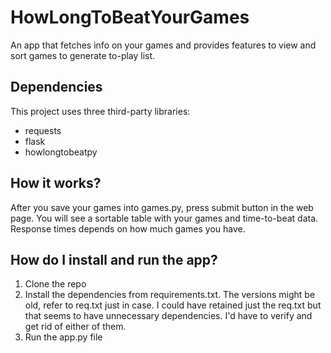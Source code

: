 # HowLongToBeatYourGames
An app that fetches info on your games and provides features to view and sort games to generate to-play list.


## Dependencies

This project uses three third-party libraries:  
  
- requests
- flask
- howlongtobeatpy

## How it works?

After you save your games into games.py, press submit button in the web page. You will see a sortable table with your games and time-to-beat data. Response times depends on how much games you have.

## How do I install and run the app?

1. Clone the repo
2. Install the dependencies from requirements.txt. The versions might be old, refer to req.txt just in case. I could have retained just the req.txt but that seems to have unnecessary dependencies. I'd have to verify and get rid of either of them.
3. Run the app.py file 
